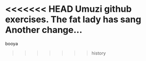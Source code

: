 <<<<<<< HEAD
Umuzi github exercises. The fat lady has sang
Another change...
=======
booya
>>>>>>> history

